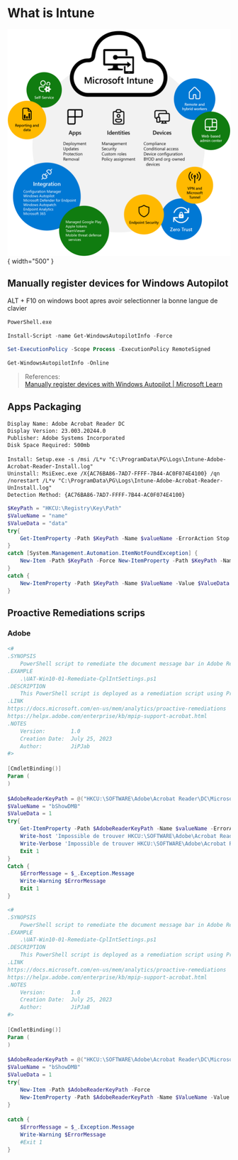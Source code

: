 # What is Intune
![Microsoft Intune](img/what-is-intune.png){ width="500" }
## Manually register devices for Windows Autopilot
ALT + F10 on windows boot apres avoir selectionner la bonne langue de clavier

```cmd title="Start powershell from CMD"
PowerShell.exe
```
```powershell title="Install Get-WindowsAutopilotInfo.ps1"
Install-Script -name Get-WindowsAutopilotInfo -Force
```
```powershell title="Change the persimission to allow the scripts to run"
Set-ExecutionPolicy -Scope Process -ExecutionPolicy RemoteSigned
```
```powershell title="Register the device"
Get-WindowsAutopilotInfo -Online
```
> References:</br>
[Manually register devices with Windows Autopilot | Microsoft Learn](https://learn.microsoft.com/en-us/mem/autopilot/add-devices)</br>

## Apps Packaging
```title="Template intune Application Infos"
Display Name: Adobe Acrobat Reader DC
Display Version: 23.003.20244.0
Publisher: Adobe Systems Incorporated
Disk Space Required: 500mb

Install: Setup.exe -s /msi /L*v "C:\ProgramData\PG\Logs\Intune-Adobe-Acrobat-Reader-Install.log"
Uninstall: MsiExec.exe /X{AC76BA86-7AD7-FFFF-7B44-AC0F074E4100} /qn /norestart /L*v "C:\ProgramData\PG\Logs\Intune-Adobe-Acrobat-Reader-UnInstall.log"
Detection Method: {AC76BA86-7AD7-FFFF-7B44-AC0F074E4100}
```
```powershell title="Check registry Value"
$KeyPath = "HKCU:\Registry\Key\Path" 
$ValueName = "name" 
$ValueData = "data" 
try{ 
    Get-ItemProperty -Path $KeyPath -Name $valueName -ErrorAction Stop 
} 
catch [System.Management.Automation.ItemNotFoundException] { 
    New-Item -Path $KeyPath -Force New-ItemProperty -Path $KeyPath -Name $ValueName -Value $ValueData -Force 
} 
catch { 
    New-ItemProperty -Path $KeyPath -Name $ValueName -Value $ValueData -Type String -Force 
} 
```

## Proactive Remediations scrips
### Adobe
```powershell title="DETECTION - Adobe Reader Document Bar for Microsoft AIP"
<#
.SYNOPSIS
    PowerShell script to remediate the document message bar in Adobe Reader.
.EXAMPLE
    .\UAT-Win10-01-Remediate-CplIntSettings.ps1
.DESCRIPTION
    This PowerShell script is deployed as a remediation script using Proactive Remediations in Microsoft Endpoint Manager/Intune.
.LINK
https://docs.microsoft.com/en-us/mem/analytics/proactive-remediations
https://helpx.adobe.com/enterprise/kb/mpip-support-acrobat.html
.NOTES
    Version:        1.0
    Creation Date:  July 25, 2023
    Author:         JiPJab
#>

[CmdletBinding()]
Param (
)

$AdobeReaderKeyPath = @("HKCU:\SOFTWARE\Adobe\Acrobat Reader\DC\MicrosoftAIP")
$ValueName = "bShowDMB"  
$ValueData = 1  
try{  
    Get-ItemProperty -Path $AdobeReaderKeyPath -Name $valueName -ErrorAction SilentlyContinue
    Write-host 'Impossible de trouver HKCU:\SOFTWARE\Adobe\Acrobat Reader\DC\MicrosoftAIP.'
    Write-Verbose 'Impossible de trouver HKCU:\SOFTWARE\Adobe\Acrobat Reader\DC\MicrosoftAIP.'
    Exit 1
}
Catch {
    $ErrorMessage = $_.Exception.Message 
    Write-Warning $ErrorMessage
    Exit 1
}
```
```powershell title="REMEDIATION - Adobe Reader Document Bar for Microsoft AIP"
<#
.SYNOPSIS
    PowerShell script to remediate the document message bar in Adobe Reader.
.EXAMPLE
    .\UAT-Win10-01-Remediate-CplIntSettings.ps1
.DESCRIPTION
    This PowerShell script is deployed as a remediation script using Proactive Remediations in Microsoft Endpoint Manager/Intune.
.LINK
https://docs.microsoft.com/en-us/mem/analytics/proactive-remediations
https://helpx.adobe.com/enterprise/kb/mpip-support-acrobat.html
.NOTES
    Version:        1.0
    Creation Date:  July 25, 2023
    Author:         JiPJaB
#>

[CmdletBinding()]
Param (
)

$AdobeReaderKeyPath = @("HKCU:\SOFTWARE\Adobe\Acrobat Reader\DC\MicrosoftAIP")
$ValueName = "bShowDMB"  
$ValueData = 1  
try{
    New-Item -Path $AdobeReaderKeyPath -Force  
    New-ItemProperty -Path $AdobeReaderKeyPath -Name $ValueName -Value $ValueData -Force 
}

catch {  
    $ErrorMessage = $_.Exception.Message 
    Write-Warning $ErrorMessage
    #Exit 1  
}  
```

